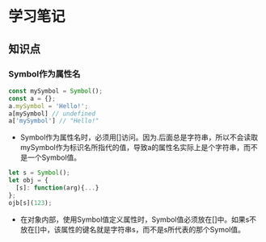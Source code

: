 # 学习笔记

## 知识点
### Symbol作为属性名
```JavaScript
const mySymbol = Symbol();
const a = {};
a.mySymbol = 'Hello!';
a[mySymbol] // undefined
a['mySymbol'] // "Hello!"
```
- Symbol作为属性名时，必须用[]访问。因为.后面总是字符串，所以不会读取mySymbol作为标识名所指代的值，导致a的属性名实际上是个字符串，而不是一个Symbol值。

```JavaScript
let s = Symbol();
let obj = {
  [s]: function(arg){...}
};
ojb[s](123);
```
- 在对象内部，使用Symbol值定义属性时，Symbol值必须放在[]中。如果s不放在[]中，该属性的键名就是字符串s，而不是s所代表的那个Symol值。

